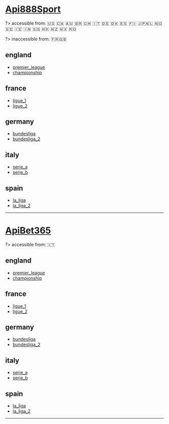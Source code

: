 # [Api888Sport](http://888sport.com/)
?> accessible from: :us: :canada: :australia: :brazil: :switzerland: :it: :de: :denmark: :es: :finland: :jp::netherlands: :norway: :sweden: :ireland: :india: :singapore: :hong_kong: :new_zealand: :mexico: :romania: 

?> inaccessible from: :fr::uk:

## england
- [premier_league](https://s5.sir.sportradar.com/888sport/en/1/season/66441)
- [championship](https://s5.sir.sportradar.com/888sport/en/1/season/66825)

## france
- [ligue_1](https://s5.sir.sportradar.com/888sport/en/1/season/66881)
- [ligue_2](https://s5.sir.sportradar.com/888sport/en/1/season/66879)

## germany
- [bundesliga](https://s5.sir.sportradar.com/888sport/en/1/season/66509)
- [bundesliga_2](https://s5.sir.sportradar.com/888sport/en/1/season/66887)

## italy
- [serie_a](https://s5.sir.sportradar.com/888sport/en/1/season/67061)
- [serie_b](https://s5.sir.sportradar.com/888sport/en/1/season/67065)

## spain
- [la_liga](https://s5.sir.sportradar.com/888sport/en/1/season/66633)
- [la_liga_2](https://s5.sir.sportradar.com/888sport/en/1/season/67379)

------------------------------
# [ApiBet365](http://bet365.com/)
?> accessible from: :it: 

## england
- [premier_league](https://s5.sir.sportradar.com/bet365/en/1/season/66441)
- [championship](https://s5.sir.sportradar.com/bet365/en/1/season/66825)

## france
- [ligue_1](https://s5.sir.sportradar.com/bet365/en/1/season/66881)
- [ligue_2](https://s5.sir.sportradar.com/bet365/en/1/season/66879)

## germany
- [bundesliga](https://s5.sir.sportradar.com/bet365/en/1/season/66509)
- [bundesliga_2](https://s5.sir.sportradar.com/bet365/en/1/season/66887)

## italy
- [serie_a](https://s5.sir.sportradar.com/bet365/en/1/season/67061)
- [serie_b](https://s5.sir.sportradar.com/bet365/en/1/season/67065)

## spain
- [la_liga](https://s5.sir.sportradar.com/bet365/en/1/season/66633)
- [la_liga_2](https://s5.sir.sportradar.com/bet365/en/1/season/67379)

------------------------------
